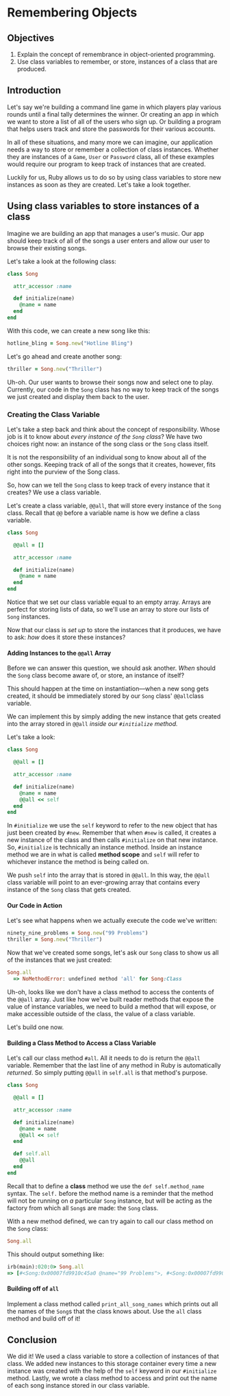 # Remembering Objects

## Objectives

1.  Explain the concept of remembrance in object-oriented programming.
2.  Use class variables to remember, or store, instances of a class that are produced.

## Introduction

Let's say we're building a command line game in which players play various
rounds until a final tally determines the winner. Or creating an app in which we
want to store a list of all of the users who sign up. Or building a program that
helps users track and store the passwords for their various accounts.

In all of these situations, and many more we can imagine, our application needs
a way to store or remember a collection of class instances. Whether they are
instances of a `Game`, `User` or `Password` class, all of these examples would
require our program to keep track of instances that are created.

Luckily for us, Ruby allows us to do so by using class variables to store new
instances as soon as they are created. Let's take a look together.

## Using class variables to store instances of a class

Imagine we are building an app that manages a user's music. Our app should keep
track of all of the songs a user enters and allow our user to browse their
existing songs.

Let's take a look at the following class:

```ruby
class Song

  attr_accessor :name

  def initialize(name)
    @name = name
  end
end
```

With this code, we can create a new song like this:

```ruby
hotline_bling = Song.new("Hotline Bling")
```

Let's go ahead and create another song:

```ruby
thriller = Song.new("Thriller")
```

Uh-oh. Our user wants to browse their songs now and select one to play.
Currently, our code in the `Song` class has no way to keep track of the songs we
just created and display them back to the user.

### Creating the Class Variable

Let's take a step back and think about the concept of responsibility. Whose job
is it to know about _every instance of the `Song` class_? We have two choices
right now: an instance of the song class or the `Song` class itself.

It is not the responsibility of an individual song to know about all of the
other songs. Keeping track of all of the songs that it creates, however, fits
right into the purview of the Song class.

So, how can we tell the `Song` class to keep track of every instance that it
creates? We use a class variable.

Let's create a class variable, `@@all`, that will store every instance of the
`Song` class. Recall that `@@` before a variable name is how we define a class
variable.

```ruby
class Song

  @@all = []

  attr_accessor :name

  def initialize(name)
    @name = name
  end
end
```

Notice that we set our class variable equal to an empty array. Arrays are
perfect for storing lists of data, so we'll use an array to store our lists of
`Song` instances.

Now that our class is _set up_ to store the instances that it produces, we have
to ask: _how_ does it store these instances?

#### Adding Instances to the `@@all` Array

Before we can answer this question, we should ask another. _When_ should the
`Song` class become aware of, or store, an instance of itself?

This should happen at the time on instantiation––when a new song gets created,
it should be immediately stored by our `Song` class' `@@all`class variable.

We can implement this by simply adding the new instance that gets created into
the array stored in `@@all` _inside our `#initialize` method._

Let's take a look:

```ruby
class Song

  @@all = []

  attr_accessor :name

  def initialize(name)
    @name = name
    @@all << self
  end
end
```

In `#initialize` we use the `self` keyword to refer to the new object that has
just been created by `#new`. Remember that when `#new` is called, it creates a
new instance of the class and then calls `#initialize` on that new instance. So,
`#initialize` is technically an instance method. Inside an instance method we
are in what is called **method scope** and `self` will refer to whichever
instance the method is being called on.

We push `self` into the array that is stored in `@@all`. In this way, the
`@@all` class variable will point to an ever-growing array that contains every
instance of the `Song` class that gets created.

#### Our Code in Action

Let's see what happens when we actually execute the code we've written:

```ruby
ninety_nine_problems = Song.new("99 Problems")
thriller = Song.new("Thriller")
```

Now that we've created some songs, let's ask our `Song` class to show us all of
the instances that we just created:

```ruby
Song.all
  => NoMethodError: undefined method 'all' for Song:Class
```

Uh-oh, looks like we don't have a class method to access the contents of the
`@@all` array. Just like how we've built reader methods that expose the value of
instance variables, we need to build a method that will expose, or make
accessible outside of the class, the value of a class variable.

Let's build one now.

#### Building a Class Method to Access a Class Variable

Let's call our class method `#all`. All it needs to do is return the `@@all`
variable. Remember that the last line of any method in Ruby is automatically
_returned_. So simply putting `@@all` in `self.all` is that method's purpose.

```ruby
class Song

  @@all = []

  attr_accessor :name

  def initialize(name)
    @name = name
    @@all << self
  end

  def self.all
    @@all
  end
end
```

Recall that to define a **class** method we use the `def self.method_name`
syntax. The `self.` before the method name is a reminder that the method will
not be running on _a_ particular `Song` instance, but will be acting as the
factory from which all `Song`s are made: the `Song` class.

With a new method defined, we can try again to call our class method on the
`Song` class:

```ruby
Song.all
```

This should output something like:

```ruby
irb(main):020:0> Song.all
=> [#<Song:0x00007fd9910c45a0 @name="99 Problems">, #<Song:0x00007fd9900dba58 @name="Thriller">]
```

#### Building off of `all`

Implement a class method called `print_all_song_names` which prints out all the
names of the `Song`s that the class knows about. Use the `all` class method and
build off of it!

## Conclusion

We did it! We used a class variable to store a collection of instances of that
class. We added new instances to this storage container every time a new
instance was created with the help of the `self` keyword in our `#initialize`
method. Lastly, we wrote a class method to access and print out the name of
each song instance stored in our class variable.



